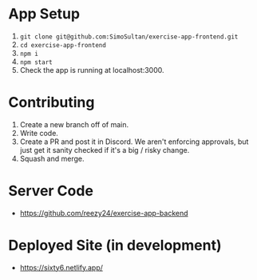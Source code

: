 # App Setup
1. `git clone git@github.com:SimoSultan/exercise-app-frontend.git`
2. `cd exercise-app-frontend`
3. `npm i`
4. `npm start`
5. Check the app is running at localhost:3000.

# Contributing

1. Create a new branch off of main.
2. Write code.
3. Create a PR and post it in Discord. We aren't enforcing approvals, but just get it sanity checked if it's a big / risky change.
4. Squash and merge.

# Server Code

- https://github.com/reezy24/exercise-app-backend

# Deployed Site (in development) 

- https://sixty6.netlify.app/ 
